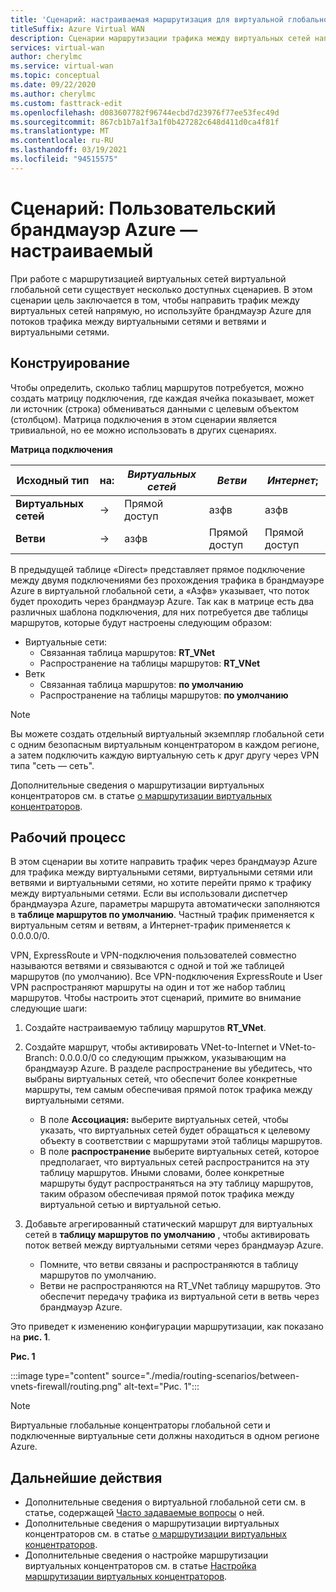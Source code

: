 ```yaml
---
title: 'Сценарий: настраиваемая маршрутизация для виртуальной глобальной сети в брандмауэре Azure'
titleSuffix: Azure Virtual WAN
description: Сценарии маршрутизации трафика между виртуальных сетей напрямую, но с помощью брандмауэра Azure для виртуальной сети >Интернет/ветвь и ветвь к потокам трафика виртуальной сети.
services: virtual-wan
author: cherylmc
ms.service: virtual-wan
ms.topic: conceptual
ms.date: 09/22/2020
ms.author: cherylmc
ms.custom: fasttrack-edit
ms.openlocfilehash: d083607782f96744ecbd7d23976f77ee53fec49d
ms.sourcegitcommit: 867cb1b7a1f3a1f0b427282c648d411d0ca4f81f
ms.translationtype: MT
ms.contentlocale: ru-RU
ms.lasthandoff: 03/19/2021
ms.locfileid: "94515575"
---
```

# <a name="scenario-azure-firewall---custom"></a>Сценарий: Пользовательский брандмауэр Azure — настраиваемый

При работе с маршрутизацией виртуальных сетей виртуальной глобальной сети существует несколько доступных сценариев. В этом сценарии цель заключается в том, чтобы направить трафик между виртуальных сетей напрямую, но используйте брандмауэр Azure для потоков трафика между виртуальными сетями и ветвями и виртуальными сетями.

## <a name="design"></a><a name="design"></a>Конструирование

Чтобы определить, сколько таблиц маршрутов потребуется, можно создать матрицу подключения, где каждая ячейка показывает, может ли источник (строка) обмениваться данными с целевым объектом (столбцом). Матрица подключения в этом сценарии является тривиальной, но ее можно использовать в других сценариях.

**Матрица подключения**

| Исходный тип           | на:      | *Виртуальных сетей*      | *Ветви*    | *Интернет*;   |
|---             |---       |---           |---            |---           |
| **Виртуальных сетей**      |   &#8594;|    Прямой доступ    |     азфв      |     азфв     |
| **Ветви**   |   &#8594;|    азфв      |    Прямой доступ     |    Прямой доступ    |

В предыдущей таблице «Direct» представляет прямое подключение между двумя подключениями без прохождения трафика в брандмауэре Azure в виртуальной глобальной сети, а «Азфв» указывает, что поток будет проходить через брандмауэр Azure. Так как в матрице есть два различных шаблона подключения, для них потребуется две таблицы маршрутов, которые будут настроены следующим образом:

* Виртуальные сети:
  * Связанная таблица маршрутов: **RT_VNet**
  * Распространение на таблицы маршрутов: **RT_VNet**
* Ветк
  * Связанная таблица маршрутов: **по умолчанию**
  * Распространение на таблицы маршрутов: **по умолчанию**

> [!NOTE]
> Вы можете создать отдельный виртуальный экземпляр глобальной сети с одним безопасным виртуальным концентратором в каждом регионе, а затем подключить каждую виртуальную сеть к друг другу через VPN типа "сеть — сеть".

Дополнительные сведения о маршрутизации виртуальных концентраторов см. в статье [о маршрутизации виртуальных концентраторов](about-virtual-hub-routing.md).

## <a name="workflow"></a><a name="workflow"></a>Рабочий процесс

В этом сценарии вы хотите направить трафик через брандмауэр Azure для трафика между виртуальными сетями, виртуальными сетями или ветвями и виртуальными сетями, но хотите перейти прямо к трафику между виртуальными сетями. Если вы использовали диспетчер брандмауэра Azure, параметры маршрута автоматически заполняются в **таблице маршрутов по умолчанию**. Частный трафик применяется к виртуальным сетям и ветвям, а Интернет-трафик применяется к 0.0.0.0/0.

VPN, ExpressRoute и VPN-подключения пользователей совместно называются ветвями и связываются с одной и той же таблицей маршрутов (по умолчанию). Все VPN-подключения ExpressRoute и User VPN распространяют маршруты на один и тот же набор таблиц маршрутов. Чтобы настроить этот сценарий, примите во внимание следующие шаги:

1. Создайте настраиваемую таблицу маршрутов **RT_VNet**.
1. Создайте маршрут, чтобы активировать VNet-to-Internet и VNet-to-Branch: 0.0.0.0/0 со следующим прыжком, указывающим на брандмауэр Azure. В разделе распространение вы убедитесь, что выбраны виртуальных сетей, что обеспечит более конкретные маршруты, тем самым обеспечивая прямой поток трафика между виртуальными сетями.

   * В поле **Ассоциация:** выберите виртуальных сетей, чтобы указать, что виртуальных сетей будет обращаться к целевому объекту в соответствии с маршрутами этой таблицы маршрутов.
   * В поле **распространение** выберите виртуальных сетей, которое предполагает, что виртуальных сетей распространится на эту таблицу маршрутов. Иными словами, более конкретные маршруты будут распространяться на эту таблицу маршрутов, таким образом обеспечивая прямой поток трафика между виртуальной сетью и виртуальной сетью.

1. Добавьте агрегированный статический маршрут для виртуальных сетей в **таблицу маршрутов по умолчанию** , чтобы активировать поток ветвей между виртуальными сетями через брандмауэр Azure.

   * Помните, что ветви связаны и распространяются в таблицу маршрутов по умолчанию.
   * Ветви не распространяются на RT_VNet таблицу маршрутов. Это обеспечит передачу трафика из виртуальной сети в ветвь через брандмауэр Azure.

Это приведет к изменению конфигурации маршрутизации, как показано на **рис. 1**.

**Рис. 1**

:::image type="content" source="./media/routing-scenarios/between-vnets-firewall/routing.png" alt-text="Рис. 1":::

> [!NOTE]
> Виртуальные глобальные концентраторы глобальной сети и подключенные виртуальные сети должны находиться в одном регионе Azure.

## <a name="next-steps"></a>Дальнейшие действия

* Дополнительные сведения о виртуальной глобальной сети см. в статье, содержащей [Часто задаваемые вопросы](virtual-wan-faq.md) о ней.
* Дополнительные сведения о маршрутизации виртуальных концентраторов см. в статье [о маршрутизации виртуальных концентраторов](about-virtual-hub-routing.md).
* Дополнительные сведения о настройке маршрутизации виртуальных концентраторов см. в статье [Настройка маршрутизации виртуальных концентраторов](how-to-virtual-hub-routing.md).
